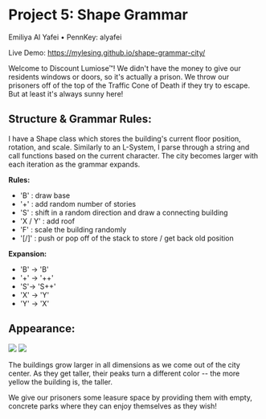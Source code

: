 
# Project 5: Shape Grammar

Emiliya Al Yafei • PennKey: alyafei

Live Demo:
https://mylesing.github.io/shape-grammar-city/

Welcome to Discount Lumiose™! We didn't have the money to give our residents windows or doors, so it's actually a prison.
We throw our prisoners off of the top of the Traffic Cone of Death if they try to escape.
But at least it's always sunny here!

## Structure & Grammar Rules:
I have a Shape class which stores the building's current floor position, rotation, and scale. Similarly to an L-System, I parse through a string and call functions based on the current character. The city becomes larger with each iteration as the grammar expands.

**Rules:**
- 'B' : draw base
- '+' : add random number of stories
- 'S' : shift in a random direction and draw a connecting building
- 'X / Y' : add roof
- 'F' : scale the building randomly
- '[/]' : push or pop off of the stack to store / get back old position

**Expansion:**
- 'B' -> 'B'
- '+' -> '++'
- 'S'-> 'S++'
- 'X' -> 'Y'
- 'Y' -> 'X'

## Appearance:

![](city1.png)
![](city2.png)

The buildings grow larger in all dimensions as we come out of the city center. As they get taller, their peaks turn a different color -- the more yellow the building is, the taller.

We give our prisoners some leasure space by providing them with empty, concrete parks where they can enjoy themselves as they wish!

